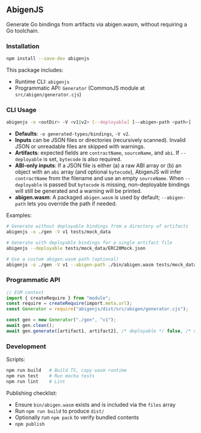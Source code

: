 ## AbigenJS

Generate Go bindings from artifacts via abigen.wasm, without requiring a Go toolchain.

### Installation

```bash
npm install --save-dev abigenjs
```

This package includes:

- Runtime CLI: `abigenjs`
- Programmatic API: `Generator` (CommonJS module at `src/abigen/generator.cjs`)

### CLI Usage

```bash
abigenjs -o <outDir> -V <v1|v2> [--deployable] [--abigen-path <path>] [--verbose] [--clean] <inputs...>
```

- **Defaults**: `-o generated-types/bindings`, `-V v2`.
- **Inputs** can be JSON files or directories (recursively scanned). Invalid JSON or unreadable files are skipped with warnings.
- **Artifacts**: expected fields are `contractName`, `sourceName`, and `abi`. If `--deployable` is set, `bytecode` is also required.
- **ABI-only inputs**: If a JSON file is either (a) a raw ABI array or (b) an object with an `abi` array (and optional `bytecode`), AbigenJS will infer `contractName` from the filename and use an empty `sourceName`. When `--deployable` is passed but `bytecode` is missing, non-deployable bindings will still be generated and a warning will be printed.
- **abigen.wasm**: A packaged `abigen.wasm` is used by default; `--abigen-path` lets you override the path if needed.

Examples:

```bash
# Generate without deployable bindings from a directory of artifacts
abigenjs -o ./gen -V v1 tests/mock_data

# Generate with deployable bindings for a single artifact file
abigenjs --deployable tests/mock_data/ERC20Mock.json

# Use a custom abigen.wasm path (optional)
abigenjs -o ./gen -V v1 --abigen-path ./bin/abigen.wasm tests/mock_data
```

### Programmatic API

```ts
// ESM context
import { createRequire } from "module";
const require = createRequire(import.meta.url);
const Generator = require("abigenjs/dist/src/abigen/generator.cjs");

const gen = new Generator("./gen", "v1");
await gen.clean();
await gen.generate([artifact1, artifact2], /* deployable */ false, /* verbose */ false);
```

### Development

Scripts:

```bash
npm run build   # Build TS, copy wasm runtime
npm run test    # Run mocha tests
npm run lint    # Lint
```

Publishing checklist:

- Ensure `bin/abigen.wasm` exists and is included via the `files` array
- Run `npm run build` to produce `dist/`
- Optionally run `npm pack` to verify bundled contents
- `npm publish`
